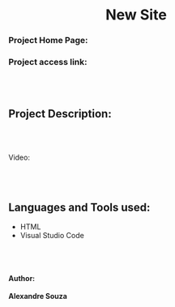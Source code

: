 <h1 align="center"> New Site </h1> 


### Project Home Page: 


### Project access link: 
<br></br>

## Project Description:


<br></br>

 Video:
 


<br></br>

## Languages ​​and Tools used:
- HTML
- Visual Studio Code

<br></br>

#### Author: 
**Alexandre Souza**
